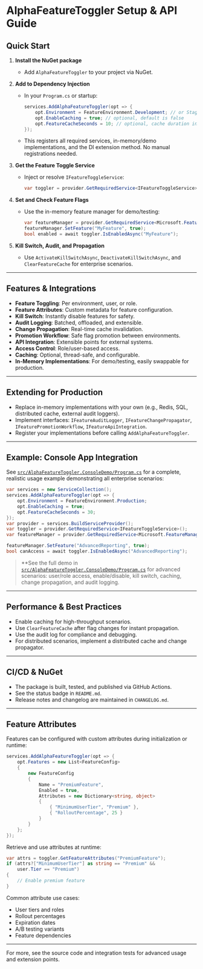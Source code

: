 # AlphaFeatureToggler Setup & API Guide

## Quick Start

1. **Install the NuGet package**
   - Add `AlphaFeatureToggler` to your project via NuGet.

2. **Add to Dependency Injection**
   - In your `Program.cs` or startup:
     ```csharp
     services.AddAlphaFeatureToggler(opt => {
         opt.Environment = FeatureEnvironment.Development; // or Staging/Production
         opt.EnableCaching = true; // optional, default is false
         opt.FeatureCacheSeconds = 10; // optional, cache duration in seconds
     });
     ```
   - This registers all required services, in-memory/demo implementations, and the DI extension method. No manual registrations needed.

3. **Get the Feature Toggle Service**
   - Inject or resolve `IFeatureToggleService`:
     ```csharp
     var toggler = provider.GetRequiredService<IFeatureToggleService>();
     ```

4. **Set and Check Feature Flags**
   - Use the in-memory feature manager for demo/testing:
     ```csharp
     var featureManager = provider.GetRequiredService<Microsoft.FeatureManagement.IFeatureManager>();
     featureManager.SetFeature("MyFeature", true);
     bool enabled = await toggler.IsEnabledAsync("MyFeature");
     ```

5. **Kill Switch, Audit, and Propagation**
   - Use `ActivateKillSwitchAsync`, `DeactivateKillSwitchAsync`, and `ClearFeatureCache` for enterprise scenarios.

---

## Features & Integrations

- **Feature Toggling**: Per environment, user, or role.
- **Feature Attributes**: Custom metadata for feature configuration.
- **Kill Switch**: Instantly disable features for safety.
- **Audit Logging**: Batched, offloaded, and extensible.
- **Change Propagation**: Real-time cache invalidation.
- **Promotion Workflow**: Safe flag promotion between environments.
- **API Integration**: Extensible points for external systems.
- **Access Control**: Role/user-based access.
- **Caching**: Optional, thread-safe, and configurable.
- **In-Memory Implementations**: For demo/testing, easily swappable for production.

---

## Extending for Production

- Replace in-memory implementations with your own (e.g., Redis, SQL, distributed cache, external audit loggers).
- Implement interfaces: `IFeatureAuditLogger`, `IFeatureChangePropagator`, `IFeaturePromotionWorkflow`, `IFeatureApiIntegration`.
- Register your implementations before calling `AddAlphaFeatureToggler`.

---

## Example: Console App Integration

See [`src/AlphaFeatureToggler.ConsoleDemo/Program.cs`](src/AlphaFeatureToggler.ConsoleDemo/Program.cs) for a complete, realistic usage example demonstrating all enterprise scenarios:

```csharp
var services = new ServiceCollection();
services.AddAlphaFeatureToggler(opt => {
    opt.Environment = FeatureEnvironment.Production;
    opt.EnableCaching = true;
    opt.FeatureCacheSeconds = 30;
});
var provider = services.BuildServiceProvider();
var toggler = provider.GetRequiredService<IFeatureToggleService>();
var featureManager = provider.GetRequiredService<Microsoft.FeatureManagement.IFeatureManager>();

featureManager.SetFeature("AdvancedReporting", true);
bool canAccess = await toggler.IsEnabledAsync("AdvancedReporting");
```

> **See the full demo in [`src/AlphaFeatureToggler.ConsoleDemo/Program.cs`](src/AlphaFeatureToggler.ConsoleDemo/Program.cs) for advanced scenarios: user/role access, enable/disable, kill switch, caching, change propagation, and audit logging.

---

## Performance & Best Practices

- Enable caching for high-throughput scenarios.
- Use `ClearFeatureCache` after flag changes for instant propagation.
- Use the audit log for compliance and debugging.
- For distributed scenarios, implement a distributed cache and change propagator.

---

## CI/CD & NuGet

- The package is built, tested, and published via GitHub Actions.
- See the status badge in `README.md`.
- Release notes and changelog are maintained in `CHANGELOG.md`.

---

## Feature Attributes

Features can be configured with custom attributes during initialization or runtime:

```csharp
services.AddAlphaFeatureToggler(opt => {
    opt.Features = new List<FeatureConfig>
    {
        new FeatureConfig 
        { 
            Name = "PremiumFeature",
            Enabled = true,
            Attributes = new Dictionary<string, object>
            {
                { "MinimumUserTier", "Premium" },
                { "RolloutPercentage", 25 }
            }
        }
    };
});
```

Retrieve and use attributes at runtime:

```csharp
var attrs = toggler.GetFeatureAttributes("PremiumFeature");
if (attrs?["MinimumUserTier"] as string == "Premium" && 
    user.Tier == "Premium")
{
    // Enable premium feature
}
```

Common attribute use cases:
- User tiers and roles
- Rollout percentages
- Expiration dates
- A/B testing variants
- Feature dependencies

---

For more, see the source code and integration tests for advanced usage and extension points.
